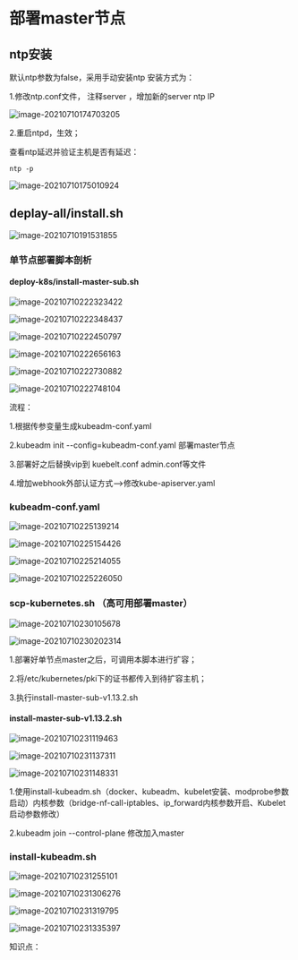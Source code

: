 # 部署master节点

## ntp安装

默认ntp参数为false，采用手动安装ntp  安装方式为：

1.修改ntp.conf文件， 注释server ，增加新的server ntp IP

![image-20210710174703205](image-20210710174703205.png)

2.重启ntpd，生效；

查看ntp延迟并验证主机是否有延迟： 

```shell
ntp -p
```

![image-20210710175010924](image-20210710175010924.png)



## deplay-all/install.sh

![image-20210710191531855](image-20210710191531855.png)

### 单节点部署脚本剖析

#### deploy-k8s/install-master-sub.sh

![image-20210710222323422](image-20210710222323422.png)

![image-20210710222348437](image-20210710222348437.png)

![image-20210710222450797](image-20210710222450797.png)

![image-20210710222656163](image-20210710222656163.png)

![image-20210710222730882](image-20210710222730882.png)

![image-20210710222748104](image-20210710222748104.png)

流程：

1.根据传参变量生成kubeadm-conf.yaml

2.kubeadm init --config=kubeadm-conf.yaml 部署master节点

3.部署好之后替换vip到 kuebelt.conf admin.conf等文件

4.增加webhook外部认证方式-->修改kube-apiserver.yaml

### kubeadm-conf.yaml

![image-20210710225139214](image-20210710225139214.png)

![image-20210710225154426](image-20210710225154426.png)

![image-20210710225214055](image-20210710225214055.png)

![image-20210710225226050](image-20210710225226050.png)



### scp-kubernetes.sh （高可用部署master）

![image-20210710230105678](image-20210710230105678.png)

![image-20210710230202314](image-20210710230202314.png)

1.部署好单节点master之后，可调用本脚本进行扩容；

2.将/etc/kubernetes/pki下的证书都传入到待扩容主机；

3.执行install-master-sub-v1.13.2.sh

#### install-master-sub-v1.13.2.sh

![image-20210710231119463](image-20210710231119463.png)

![image-20210710231137311](image-20210710231137311.png)

![image-20210710231148331](image-20210710231148331.png)

1.使用install-kubeadm.sh（docker、kubeadm、kubelet安装、modprobe参数启动）内核参数（bridge-nf-call-iptables、ip_forward内核参数开启、Kubelet启动参数修改）

2.kubeadm join   --control-plane 修改加入master



### install-kubeadm.sh

![image-20210710231255101](image-20210710231255101.png)

![image-20210710231306276](image-20210710231306276.png)

![image-20210710231319795](image-20210710231319795.png)

![image-20210710231335397](image-20210710231335397.png)

知识点：

